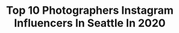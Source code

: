 ---
title: Top 10 Photographers Instagram Influencers In Seattle In 2020
description: >-
  Find top photographers Instagram influencers in Seattle in 2020. Most popular hashtags: #photographer #stayhome #mothersday #seattlelife.
platform: Instagram
profiles:
  - username: "ellestorset"
    fullname: >-
      Elle
    location: "United States"
    followers: 20325
    engagement: 8
    commentsToLikes: 0.000000
    id: ck0txdke5iupb0i19lk2aphut
    verified: false
    hashtags: ""
  - username: "cheerful_mamma"
    fullname: >-
      Motherhood With Anna
    location: "United States"
    followers: 53390
    engagement: 202
    commentsToLikes: 0.190537
    id: ck6uhuvkdbe5v0j711ez452qr
    verified: false
    hashtags: "#seattlelife, #happy2020, #seattlebloggersunite, #merrychristmas2019"
  - username: "seattle.city"
    fullname: >-
      ♥️ 𝐒𝐞𝐚𝐭𝐭𝐥𝐞 𝐂𝐢𝐭𝐲 ♥️
    location: "United States"
    followers: 192941
    engagement: 206
    commentsToLikes: 0.012230
    id: ck5zvwbxv512c0i14ure3lhpe
    verified: false
    hashtags: "#seattlephotography, #covid, #washingtondc, #view"
  - username: "8countvisuals"
    fullname: >-
      Photographer & Dance Dad
    location: "United States"
    followers: 2304
    engagement: 1412
    commentsToLikes: 0.239611
    id: ckaos12awpodm0i7875c62q2q
    verified: false
    hashtags: "#instafeature, #missingyouall, #photographer, #seattledancers"
  - username: "allapolyakova_"
    fullname: >-
      Seattle Photographer ♡ Alla
    location: "United States"
    followers: 14330
    engagement: 1090
    commentsToLikes: 0.028625
    id: ckaout6bz1piy0i78o73vpyle
    verified: false
    hashtags: "#belikealla, #maxmicropolyachok"
  - username: "mandeerae"
    fullname: >-
      M A N D E E  R A E
    location: "United States"
    followers: 16439
    engagement: 259
    commentsToLikes: 0.044681
    id: ck5q0o4go6x8k0i11n907q52z
    verified: false
    hashtags: "#solodiscovid, #covidcreatechallenge"
  - username: "michaellantphotography"
    fullname: >-
      Michael Lant
    location: "United States"
    followers: 5688
    engagement: 471
    commentsToLikes: 0.024076
    id: ck14gm6f45wok0i1924afar8s
    verified: false
    hashtags: ""
  - username: "outofthewoods"
    fullname: >-
      Josh
    location: "United States"
    followers: 68746
    engagement: 341
    commentsToLikes: 0.036333
    id: ck0u1ghwuwsry0i19yuxvs73h
    verified: false
    hashtags: "#mountrainier, #zion, #yosemite, #glaciermt"
  - username: "thewhiskeymcgee"
    fullname: >-
      Justin Alford
    location: "United States"
    followers: 17171
    engagement: 411
    commentsToLikes: 0.054207
    id: ck5c94i0carhs0i11fbvij9s0
    verified: false
    hashtags: "#light, #minty, #newyork, #coupe"
  - username: "ovethmartinez"
    fullname: >-
      Oveth  Martinez
    location: "United States"
    followers: 33254
    engagement: 321
    commentsToLikes: 0.011232
    id: ck14kz3zis1t60i195qvrsq0s
    verified: false
    hashtags: "#tulum, #memrialdayweekend, #novemberproject, #seattle"
---
